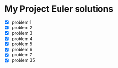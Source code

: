 # My Project Euler solutions

- [x] problem 1
- [x] problem 2
- [x] problem 3
- [x] problem 4
- [x] problem 5
- [x] problem 6
- [x] problem 7
- [x] problem 35
